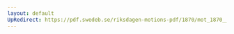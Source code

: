```yaml
---
layout: default
UpRedirect: https://pdf.swedeb.se/riksdagen-motions-pdf/1870/mot_1870__ak__00053/mot_1870__ak__00053_002.pdf
---
```

